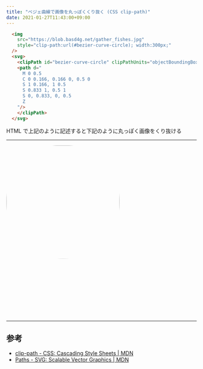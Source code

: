 ```yaml
---
title: "ベジェ曲線で画像を丸っぽくくり抜く (CSS clip-path)"
date: 2021-01-27T11:43:00+09:00
---
```


```html
  <img
    src="https://blob.basd4g.net/gather_fishes.jpg"
    style="clip-path:url(#bezier-curve-circle); width:300px;"
  />
  <svg>
    <clipPath id="bezier-curve-circle" clipPathUnits="objectBoundingBox">
    <path d="
      M 0 0.5
      C 0 0.166, 0.166 0, 0.5 0
      S 1 0.166, 1 0.5
      S 0.833 1, 0.5 1
      S 0, 0.833, 0, 0.5
      Z
    "/>
    </clipPath>
  </svg>
```

HTML で上記のように記述すると下記のように丸っぽく画像をくり抜ける

---

 <img
    src="https://blob.basd4g.net/gather_fishes.jpg"
    style="clip-path:url(#bezier-curve-circle); width:300px;"
  />
  <svg>
    <clipPath id="bezier-curve-circle" clipPathUnits="objectBoundingBox">
    <path d="
      M 0 0.5
      C 0 0.166, 0.166 0, 0.5 0
      S 1 0.166, 1 0.5
      S 0.833 1, 0.5 1
      S 0, 0.833, 0, 0.5
      Z
    "/>
    </clipPath>
  </svg>

---

## 参考

- [clip-path - CSS: Cascading Style Sheets | MDN](https://developer.mozilla.org/en-US/docs/Web/CSS/clip-path)
- [Paths - SVG: Scalable Vector Graphics | MDN](https://developer.mozilla.org/ja/docs/Web/SVG/Tutorial/Paths)

